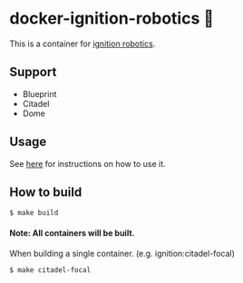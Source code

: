 # docker-ignition-robotics 🐋

This is a container for [ignition robotics](https://ignitionrobotics.org/home).

## Support

+ Blueprint
+ Citadel
+ Dome

## Usage

See [here](https://github.com/NaokiTakahashi12/docker-compose-ignition-robotics) for instructions on how to use it.

## How to build

```shell
$ make build
```

#### Note: All containers will be built.

When building a single container. (e.g. ignition:citadel-focal)

```shell
$ make citadel-focal
```
